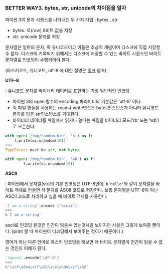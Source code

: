 ### BETTER WAY3. bytes, str, unicode의 차이점을 알자

파이썬 3이 문자 시퀀스를 나타내는 두 가지 타입 : bytes , str

- bytes: 로(raw) 8비트 값을 저장
- str: unicode 문자를 저장

문자열은 일련의 문자, 즉 유니코드이고 이들은 추상적 개념이며 디스크에 직접 저장할 수 없다. 디스크에 기록되기 위해서는 디스크에 저장할 수 있는 바이트 시퀀스인 바이트 문자열로 인코딩이 수행되어야 한다.

(아스키코드, 유니코드, utf-8 에 대한 설명은 [링크](https://halfmoon9.tistory.com/61) 참조)

**UTF-8**

: 유니코드 문자를 바이너리 데이터로 표현하는 가장 일반적인 인코딩

- 파이썬 3의 open 함수의 encoding 파라미터의 기본값은 ‘utf-8’ 이다.
- 즉 파일 핸들을 사용하는 read나 write연산은 bytes인스턴스가 아니라 유니코드 문자를 담은 str인스턴스를 기대한다.
- 바이너리 데이터를 파일에서 읽거나 쓸때는 파일을 바이너리 모드(’rb’ 또는 ‘wb’) 로 오픈한다.

```python
with open('/tmp/random.bin', 'b') as f:
    f.write(os.urandom(10))
>>>
TypeError: must be str, not bytes

with open('/tmp/random.bin', 'wb') as f:
		f.write(os.urandom(10))
```

**ASCII**

: 파이썬에서 문자열(str)의 기본 인코딩은 UTF-8인데, `b'hello'`와 같이 문자열을 바이트 객체로 만들면 각 문자를 ASCII 코드로 저장한다. 보통 문자열을 UTF-8이 아닌 ASCII 코드로 처리하고 싶을 때 바이트 객체를 사용한다.

```python
'I am a string'.encode ('ascii')
>>> 
b'I am a string'
```

ascii로 인코딩 된것은 인간이 읽을수 있는것처럼 보이지만 사실은 그렇게 보여줄 뿐이다. (print 할 때 파이썬이 디코딩해서 보여주는 것이기 때문이다.)

영어가 아닌 다른 언어로 아스키 인코딩을 해보면 왜 바이트 문자열이 인간이 읽을 수 없는 것인지 이해가 된다.

```python
'τoρνoς'.encode('utf-8')
>>>
b'\xcf\x84o\xcf\x81\xce\xbdo\xcf\x82'
```